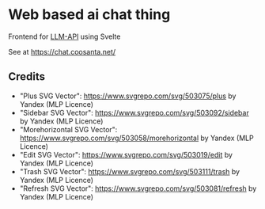 # Web based ai chat thing

Frontend for [LLM-API](https://github.com/Coosanta17/LLM-API) using Svelte

See at https://chat.coosanta.net/ 

## Credits

- "Plus SVG Vector": https://www.svgrepo.com/svg/503075/plus by Yandex (MLP Licence)
- "Sidebar SVG Vector": https://www.svgrepo.com/svg/503092/sidebar by Yandex (MLP Licence)
- "Morehorizontal SVG Vector": https://www.svgrepo.com/svg/503058/morehorizontal by Yandex (MLP Licence)
- "Edit SVG Vector": https://www.svgrepo.com/svg/503019/edit by Yandex (MLP Licence)
- "Trash SVG Vector": https://www.svgrepo.com/svg/503111/trash by Yandex (MLP Licence)
- "Refresh SVG Vector": https://www.svgrepo.com/svg/503081/refresh by Yandex (MLP Licence)